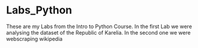 # Labs_Python
These are my Labs from the Intro to Python Course. In the first Lab we were analysing the dataset of the Republic of Karelia. In the second one we were webscraping wikipedia
